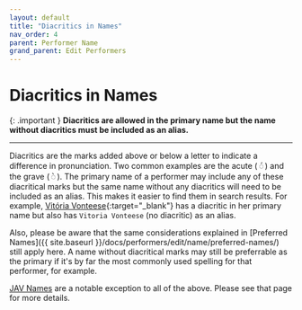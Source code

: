 ```yaml
---
layout: default
title: "Diacritics in Names"
nav_order: 4
parent: Performer Name
grand_parent: Edit Performers
---
```


# Diacritics in Names

{: .important }
**Diacritics are allowed in the primary name but the name without diacritics must be included as an alias.**

---

Diacritics are the marks added above or below a letter to indicate a difference in pronunciation. Two common examples are the acute ( ◌́ ) and the grave ( ◌̀ ). The primary name of a performer may include any of these diacritical marks but the same name without any diacritics will need to be included as an alias. This makes it easier to find them in search results. For example, [Vitória Vonteese](https://stashdb.org/performers/fbd10ce7-3209-4788-b84f-3a2ec1b19326){:target="_blank"} has a diacritic in her primary name but also has `Vitoria Vonteese` (no diacritic) as an alias.

Also, please be aware that the same considerations explained in [Preferred Names]({{ site.baseurl }}/docs/performers/edit/name/preferred-names/) still apply here. A name without diacritical marks may still be preferrable as the primary if it's by far the most commonly used spelling for that performer, for example.

[JAV Names](../jav-names/) are a notable exception to all of the above. Please see that page for more details.
